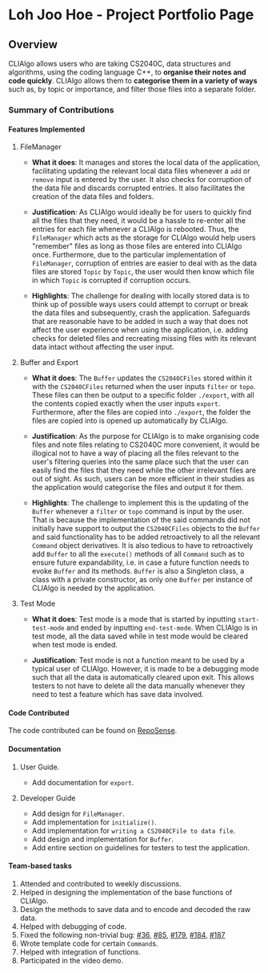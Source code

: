 # Loh Joo Hoe - Project Portfolio Page

## Overview
CLIAlgo allows users who are taking CS2040C, data structures and algorithms, using the 
coding language C++, to **organise their notes and code quickly**. CLIAlgo allows them
to **categorise them in a variety of ways** such as, by topic or importance, and filter those
files into a separate folder.

### Summary of Contributions

#### Features Implemented

1. FileManager
   - **What it does**: It manages and stores the local data of the application, facilitating
   updating the relevant local data files whenever a `add` or `remove` input is entered by the
   user. It also checks for corruption of the data file and discards corrupted entries. It also
   facilitates the creation of the data files and folders.

   - **Justification**: As CLIAlgo would ideally be for users to quickly find all the files that 
   they need, it would be a hassle to re-enter all the entries for each file whenever a CLIAlgo
   is rebooted. Thus, the `FileManager` which acts as the storage for CLIAlgo would help users
   "remember" files as long as those files are entered into CLIAlgo once. Furthermore, due to the particular
   implementation of `FileManager`, corruption of entries are easier to deal with as the data files are stored
   `Topic` by `Topic`, the user would then know which file in which `Topic` is corrupted if corruption occurs.

   - **Highlights**: The challenge for dealing with locally stored data is to think up of possible
   ways users could attempt to corrupt or break the data files and subsequently, crash the 
   application. Safeguards that are reasonable have to be added in such a way that does not
   affect the user experience when using the application, i.e. adding checks for deleted files
   and recreating missing files with its relevant data intact without affecting the user input.


2. Buffer and Export
   - **What it does**: The `Buffer` updates the `CS2040CFiles` stored within it with the `CS2040CFiles`
   returned when the user inputs `filter` or `topo`. These files can then be output to a specific folder
   `./export`, with all the contents copied exactly when the user inputs `export`. Furthermore, after
   the files are copied into `./export`, the folder the files are copied into is opened up automatically
   by CLIAlgo.

   - **Justification**: As the purpose for CLIAlgo is to make organising code files and note files relating
   to CS2040C more convenient, it would be illogical not to have a way of placing all the files relevant to
   the user's filtering queries into the same place such that the user can easily find the files that they
   need while the other irrelevant files are out of sight. As such, users can be more efficient in their
   studies as the application would categorise the files and output it for them.
   
   - **Highlights**: The challenge to implement this is the updating of the `Buffer` whenever a `filter` or
   `topo` command is input by the user. That is because the implementation of the said commands did not 
   initially have support to output the `CS2040CFiles` objects to the `Buffer` and said functionality has
   to be added retroactively to all the relevant `Command` object derivatives. It is also tedious to have to
   retroactively add `Buffer` to all the `execute()` methods of all `Command` such as to ensure future
   expandability, i.e. in case a future function needs to evoke `Buffer`  and its methods. `Buffer` is also
   a Singleton class, a class with a private constructor, as only one `Buffer` per instance of CLIAlgo is
   needed by the application.
   
3. Test Mode
   - **What it does**: Test mode is a mode that is started by inputting `start-test-mode` and ended by 
   inputting `end-test-mode`. When CLIAlgo is in test mode, all the data saved while in test mode would
   be cleared when test mode is ended.

   - **Justification**: Test mode is not a function meant to be used by a typical user of CLIAlgo. 
   However, it is made to be a debugging mode such that all the data is automatically cleared upon
   exit. This allows testers to not have to delete all the data manually whenever they need to test
   a feature which has save data involved.

#### Code Contributed
The code contributed can be found  on [RepoSense](https://nus-cs2113-ay2223s2.github.io/tp-dashboard/?search=lohjooh&breakdown=true&sort=groupTitle&sortWithin=title&since=2023-02-17&timeframe=commit&mergegroup=&groupSelect=groupByRepos&checkedFileTypes=docs~functional-code~test-code~other&tabOpen=true&tabType=authorship&tabAuthor=lohjooh&tabRepo=AY2223S2-CS2113-T15-1%2Ftp%5Bmaster%5D&authorshipIsMergeGroup=false&authorshipFileTypes=docs~functional-code~test-code&authorshipIsBinaryFileTypeChecked=false&authorshipIsIgnoredFilesChecked=false).

#### Documentation
1. User Guide.
    - Add documentation for `export`.

2. Developer Guide
   - Add design for `FileManager`.
   - Add implementation for `initialize()`.
   - Add implementation for `writing a CS2040CFile to data file`.
   - Add design and implementation for `Buffer`.
   - Add entire section on guidelines for testers to test the application.

#### Team-based tasks
1. Attended and contributed to weekly discussions.
2. Helped in designing the implementation of the base functions of CLIAlgo.
3. Design the methods to save data and to encode and decoded the raw data.
4. Helped with debugging of code.
5. Fixed the following non-trivial bug:
[#36](https://github.com/AY2223S2-CS2113-T15-1/tp/issues/36),
[#85](https://github.com/AY2223S2-CS2113-T15-1/tp/issues/85),
[#179](https://github.com/AY2223S2-CS2113-T15-1/tp/issues/179),
[#184](https://github.com/AY2223S2-CS2113-T15-1/tp/issues/184),
[#187](https://github.com/AY2223S2-CS2113-T15-1/tp/issues/187)
6. Wrote template code for certain `Command`s.
7. Helped with integration of functions.
8. Participated in the video demo.
